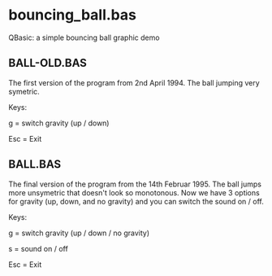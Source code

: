 # bouncing_ball.bas
QBasic: a simple bouncing ball graphic demo


## BALL-OLD.BAS
The first version of the program from 2nd April 1994. The ball jumping very symetric.

Keys:

g = switch gravity (up / down)

Esc = Exit


## BALL.BAS
The final version of the program from the 14th Februar 1995. The ball jumps more unsymetric that doesn't look so monotonous. Now we have 3 options for gravity (up, down, and no gravity) and you can switch the sound on / off.

Keys:

g = switch gravity (up / down / no gravity)

s = sound on / off

Esc = Exit

